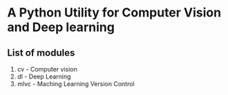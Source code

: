 # A Python Utility for Computer Vision and Deep learning

## List of modules
1. cv - Computer vision
2. dl - Deep Learning
3. mlvc - Maching Learning Version Control

